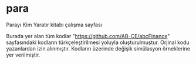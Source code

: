 # para
Parayı Kim Yaratır kitabı çalışma sayfası

Burada yer alan tüm kodlar "https://github.com/AB-CE/abcFinance" sayfasındaki kodların türkçeleştirilmesi yoluyla oluşturulmuştur. 
Orjinal kodu yazanlardan izin alınmıştır.
Kodların üzerinde değişik simülasyon örneklerine yer verilmiştir.

